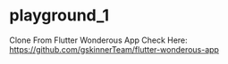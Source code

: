 # playground_1

Clone From Flutter Wonderous App
Check Here:
https://github.com/gskinnerTeam/flutter-wonderous-app

